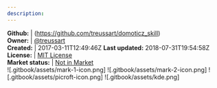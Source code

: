 ```yaml
---
description: 
---
```





**Github:** | (https://github.com/treussart/domoticz_skill)  
**Owner:** | [@treussart](https://github.com/treussart)  
**Created:** | 2017-03-11T12:49:46Z  **Last updated:** 2018-07-31T19:54:58Z  
**License:** | [MIT License](https://api.github.com/licenses/mit)  
**Market status:** | [Not in Market](https://market.mycroft.ai/skill/)  
 ![.gitbook/assets/mark-1-icon.png]  ![.gitbook/assets/mark-2-icon.png]  ![.gitbook/assets/picroft-icon.png]  ![.gitbook/assets/kde.png]  

